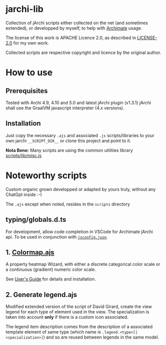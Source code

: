 # jarchi-lib

Collection of jArchi scripts either collected on the net (and sometimes extended), or developped by myself, to help with [Archimate](https://www.archimatetool.com/) usage.

The license of this work is APACHE Licence 2.0, as described in [LICENSE-2.0](./LICENSE-2.0.txt) for my own work.

Collected scripts are respective copyright and licence by the original author.

# How to use
## Prerequisites
Tested with Archi 4.9, 4.10 and 5.0 and latest jArchi plugin (v1.3.1)
jArchi shall use the GraalVM javascript interpreter (4.x versions).

## Installation
Just copy the necessary `.ajs` and associated `.js` scripts/libraries to your own jarchi `__SCRIPT_DIR__` or clone this project and point to it.

**Nota Bene:** Many scripts are using the common utilities library [scripts/lib/misc.js](doc/misc.js.md)

# Noteworthy scripts 

Custom organic grown developped or adapted by yours truly, without any ChatGpt inside :-) 

The `.ajs` except when noted, resides in the `scripts` directory

## typing/globals.d.ts 

For development, allow code completion in VSCode for Archimate jArchi api. To be used in conjunction with [`jsconfig.json`](https://code.visualstudio.com/docs/languages/jsconfig).

## 1. [Colormap.ajs](doc/Colormap.md)

A property heatmap Wizard, with either a discrete categorical color scale or a continuous (gradient) numeric color scale. 

See [User's Guide](doc/Colormap.md) for details and installation.

## 2. Generate legend.ajs

Modified extended version of the script of David Girard, create the view legend for each type of element used in the view.
The specialization is taken into account **only** if there is a custom icon associated.

The legend item description comes from the description of a associated template element of same type (which name is `.legend.<type>[|<specialization>]`) and so are reused between legends in the same model.